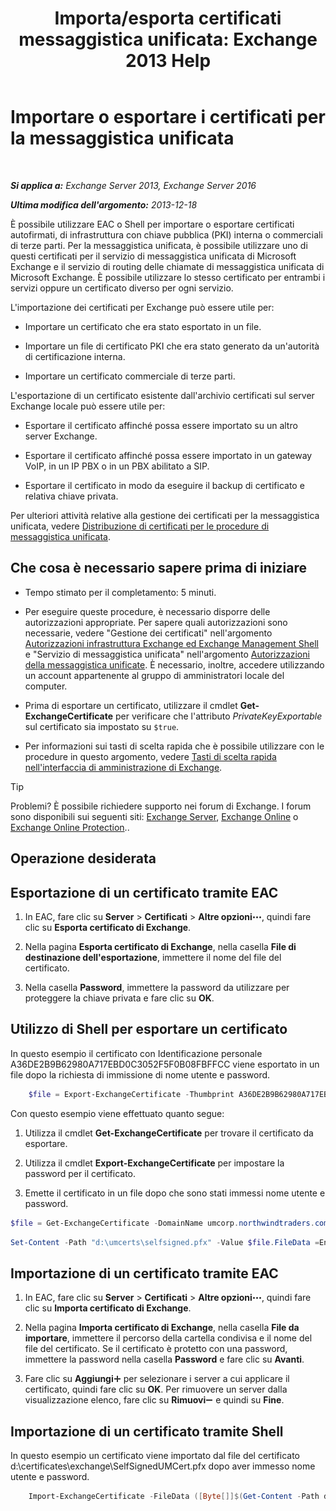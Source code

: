 ﻿---
title: 'Importa/esporta certificati messaggistica unificata: Exchange 2013 Help'
TOCTitle: Importare o esportare i certificati per la messaggistica unificata
ms:assetid: ee688c33-2e08-47e7-95fc-04ba10238341
ms:mtpsurl: https://technet.microsoft.com/it-it/library/Dn205143(v=EXCHG.150)
ms:contentKeyID: 54652892
ms.date: 05/22/2018
mtps_version: v=EXCHG.150
ms.translationtype: MT
---

# Importare o esportare i certificati per la messaggistica unificata

 

_**Si applica a:** Exchange Server 2013, Exchange Server 2016_

_**Ultima modifica dell'argomento:** 2013-12-18_

È possibile utilizzare EAC o Shell per importare o esportare certificati autofirmati, di infrastruttura con chiave pubblica (PKI) interna o commerciali di terze parti. Per la messaggistica unificata, è possibile utilizzare uno di questi certificati per il servizio di messaggistica unificata di Microsoft Exchange e il servizio di routing delle chiamate di messaggistica unificata di Microsoft Exchange. È possibile utilizzare lo stesso certificato per entrambi i servizi oppure un certificato diverso per ogni servizio.

L'importazione dei certificati per Exchange può essere utile per:

  - Importare un certificato che era stato esportato in un file.

  - Importare un file di certificato PKI che era stato generato da un'autorità di certificazione interna.

  - Importare un certificato commerciale di terze parti.

L'esportazione di un certificato esistente dall'archivio certificati sul server Exchange locale può essere utile per:

  - Esportare il certificato affinché possa essere importato su un altro server Exchange.

  - Esportare il certificato affinché possa essere importato in un gateway VoIP, in un IP PBX o in un PBX abilitato a SIP.

  - Esportare il certificato in modo da eseguire il backup di certificato e relativa chiave privata.

Per ulteriori attività relative alla gestione dei certificati per la messaggistica unificata, vedere [Distribuzione di certificati per le procedure di messaggistica unificata](deploying-certificates-for-um-procedures-exchange-2013-help.md).

## Che cosa è necessario sapere prima di iniziare

  - Tempo stimato per il completamento: 5 minuti.

  - Per eseguire queste procedure, è necessario disporre delle autorizzazioni appropriate. Per sapere quali autorizzazioni sono necessarie, vedere "Gestione dei certificati" nell'argomento [Autorizzazioni infrastruttura Exchange ed Exchange Management Shell](exchange-and-shell-infrastructure-permissions-exchange-2013-help.md) e "Servizio di messaggistica unificata" nell'argomento [Autorizzazioni della messaggistica unificate](unified-messaging-permissions-exchange-2013-help.md). È necessario, inoltre, accedere utilizzando un account appartenente al gruppo di amministratori locale del computer.

  - Prima di esportare un certificato, utilizzare il cmdlet **Get-ExchangeCertificate** per verificare che l'attributo *PrivateKeyExportable* sul certificato sia impostato su `$true`.

  - Per informazioni sui tasti di scelta rapida che è possibile utilizzare con le procedure in questo argomento, vedere [Tasti di scelta rapida nell'interfaccia di amministrazione di Exchange](keyboard-shortcuts-in-the-exchange-admin-center-exchange-online-protection-help.md).


> [!TIP]
> Problemi? È possibile richiedere supporto nei forum di Exchange. I forum sono disponibili sui seguenti siti: <A href="https://go.microsoft.com/fwlink/p/?linkid=60612">Exchange Server</A>, <A href="https://go.microsoft.com/fwlink/p/?linkid=267542">Exchange Online</A> o <A href="https://go.microsoft.com/fwlink/p/?linkid=285351">Exchange Online Protection</A>..



## Operazione desiderata

## Esportazione di un certificato tramite EAC

1.  In EAC, fare clic su **Server** \> **Certificati** \> **Altre opzioni**![Icona Ulteriori opzioni](images/JJ150550.5381819e-3b21-4873-8714-e9b956290b28(EXCHG.150).gif "Icona Ulteriori opzioni"), quindi fare clic su **Esporta certificato di Exchange**.

2.  Nella pagina **Esporta certificato di Exchange**, nella casella **File di destinazione dell'esportazione**, immettere il nome del file del certificato.

3.  Nella casella **Password**, immettere la password da utilizzare per proteggere la chiave privata e fare clic su **OK**.

## Utilizzo di Shell per esportare un certificato

In questo esempio il certificato con Identificazione personale A36DE2B9B62980A717EBD0C3052F5F0B08FBFFCC viene esportato in un file dopo la richiesta di immissione di nome utente e password.
```powershell
    $file = Export-ExchangeCertificate -Thumbprint A36DE2B9B62980A717EBD0C3052F5F0B08FBFFCC -BinaryEncoded:$true -Password (Get-Credential).password
```
Con questo esempio viene effettuato quanto segue:

1.  Utilizza il cmdlet **Get-ExchangeCertificate** per trovare il certificato da esportare.

2.  Utilizza il cmdlet **Export-ExchangeCertificate** per impostare la password per il certificato.

3.  Emette il certificato in un file dopo che sono stati immessi nome utente e password.

<!-- end list -->
```powershell
$file = Get-ExchangeCertificate -DomainName umcorp.northwindtraders.com | Export-ExchangeCertificate -BinaryEncoded:$true -Password (Get-Credential).password
```
```powershell
Set-Content -Path "d:\umcerts\selfsigned.pfx" -Value $file.FileData =Encoding Byte
```

## Importazione di un certificato tramite EAC

1.  In EAC, fare clic su **Server** \> **Certificati** \> **Altre opzioni**![Icona Ulteriori opzioni](images/JJ150550.5381819e-3b21-4873-8714-e9b956290b28(EXCHG.150).gif "Icona Ulteriori opzioni"), quindi fare clic su **Importa certificato di Exchange**.

2.  Nella pagina **Importa certificato di Exchange**, nella casella **File da importare**, immettere il percorso della cartella condivisa e il nome del file del certificato. Se il certificato è protetto con una password, immettere la password nella casella **Password** e fare clic su **Avanti**.

3.  Fare clic su **Aggiungi**![Icona Aggiungi](images/JJ218640.c1e75329-d6d7-4073-a27d-498590bbb558(EXCHG.150).gif "Icona Aggiungi") per selezionare i server a cui applicare il certificato, quindi fare clic su **OK**. Per rimuovere un server dalla visualizzazione elenco, fare clic su **Rimuovi**![Icona Rimuovi](images/JJ657492.479b6ced-8d64-4277-a725-f17fea202b28(EXCHG.150).gif "Icona Rimuovi") e quindi su **Fine**.

## Importazione di un certificato tramite Shell

In questo esempio un certificato viene importato dal file del certificato d:\\certificates\\exchange\\SelfSignedUMCert.pfx dopo aver immesso nome utente e password.
```powershell
    Import-ExchangeCertificate -FileData ([Byte[]]$(Get-Content -Path d:\certificates\exchange\SelfSignedUMCert.pfx -Encoding Byte -ReadCount 0)) -Password:(Get-Credential).password
```
